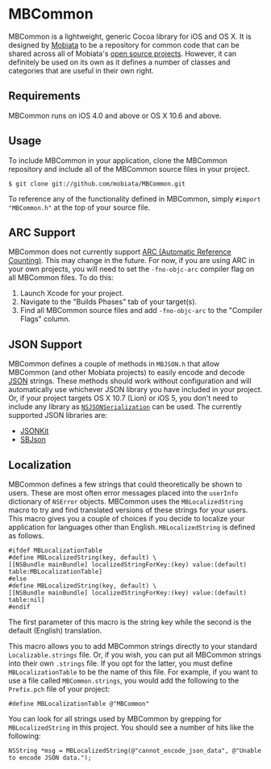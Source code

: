 # MBCommon

MBCommon is a lightweight, generic Cocoa library for iOS and OS X. It is designed by [Mobiata][Mobiata] to be a repository for common code that can be shared across all of Mobiata's [open source projects][projects]. However, it can definitely be used on its own as it defines a number of classes and categories that are useful in their own right.

## Requirements

MBCommon runs on iOS 4.0 and above or OS X 10.6 and above.

## Usage

To include MBCommon in your application, clone the MBCommon repository and include all of the MBCommon source files in your project.

    $ git clone git://github.com/mobiata/MBCommon.git

To reference any of the functionality defined in MBCommon, simply `#import "MBCommon.h"` at the top of your source file.

## ARC Support

MBCommon does not currently support [ARC (Automatic Reference Counting)][ARC]. This may change in the future. For now, if you are using ARC in your own projects, you will need to set the `-fno-objc-arc` compiler flag on all MBCommon files. To do this:

1. Launch Xcode for your project.
2. Navigate to the "Builds Phases" tab of your target(s).
3. Find all MBCommon source files and add `-fno-objc-arc` to the "Compiler Flags" column.

## JSON Support

MBCommon defines a couple of methods in `MBJSON.h` that allow MBCommon (and other Mobiata projects) to easily encode and decode [JSON][JSON] strings. These methods should work without configuration and will automatically use whichever JSON library you have included in your project. Or, if your project targets OS X 10.7 (Lion) or iOS 5, you don't need to include any library as [`NSJSONSerialization`](NSJSONSerialization) can be used. The currently supported JSON libraries are:

* [JSONKit][JSONKit]
* [SBJson][SBJson]

## Localization

MBCommon defines a few strings that could theoretically be shown to users. These are most often error messages placed into the `userInfo` dictionary of `NSError` objects. MBCommon uses the `MBLocalizedString` macro to try and find translated versions of these strings for your users. This macro gives you a couple of choices if you decide to localize your application for languages other than English. `MBLocalizedString` is defined as follows.

```objc
#ifdef MBLocalizationTable
#define MBLocalizedString(key, default) \
[[NSBundle mainBundle] localizedStringForKey:(key) value:(default) table:MBLocalizationTable]
#else
#define MBLocalizedString(key, default) \
[[NSBundle mainBundle] localizedStringForKey:(key) value:(default) table:nil]
#endif
```

The first parameter of this macro is the string key while the second is the default (English) translation.

This macro allows you to add MBCommon strings directly to your standard `Localizable.strings` file. Or, if you wish, you can put all MBCommon strings into their own `.strings` file. If you opt for the latter, you must define `MBLocalizationTable` to be the name of this file. For example, if you want to use a file called `MBCommon.strings`, you would add the following to the `Prefix.pch` file of your project:

```objc
#define MBLocalizationTable @"MBCommon"
```

You can look for all strings used by MBCommon by grepping for `MBLocalizedString` in this project. You should see a number of hits like the following:

```objc
NSString *msg = MBLocalizedString(@"cannot_encode_json_data", @"Unable to encode JSON data.");
```

[mobiata]: http://www.mobiata.com/
[projects]: https://github.com/mobiata/
[ARC]: http://clang.llvm.org/docs/AutomaticReferenceCounting.html
[NSJSONSerialization]: http://developer.apple.com/library/ios/documentation/Foundation/Reference/NSJSONSerialization_Class/Reference/Reference.html
[JSONKit]: https://github.com/johnezang/JSONKit
[SBJson]: http://stig.github.com/json-framework/
[JSON]: http://json.org/
